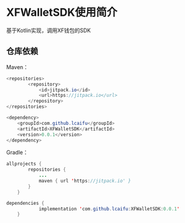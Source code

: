 # XFWalletSDK使用简介
基于Kotlin实现，调用XF钱包的SDK
## 仓库依赖

Maven：
```Java
<repositories>
		<repository>
		    <id>jitpack.io</id>
		    <url>https://jitpack.io</url>
		</repository>
</repositories>

<dependency>
	<groupId>com.github.lcaifu</groupId>
	<artifactId>XFWalletSDK</artifactId>
	<version>0.0.1</version>
</dependency>
```
Gradle：
```Java
allprojects {
		repositories {
			...
			maven { url 'https://jitpack.io' }
		}
	}

dependencies {
	        implementation 'com.github.lcaifu:XFWalletSDK:0.0.1'
	}
```
